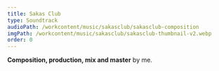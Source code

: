 ```yaml
---
title: Sakas Club
type: Soundtrack
audioPath: /workcontent/music/sakasclub/sakasclub-composition
imgPath: /workcontent/music/sakasclub/sakasclub-thumbnail-v2.webp
order: 0
---
```

**Composition, production, mix and master** by me.
